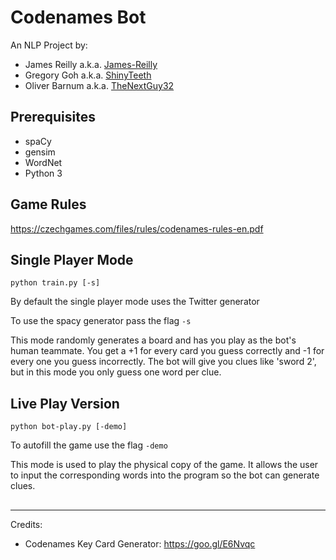 # Codenames Bot
An NLP Project by:
- James Reilly a.k.a. [James-Reilly](https://github.com/James-Reilly)
- Gregory Goh a.k.a. [ShinyTeeth](https://github.com/ShinyTeeth)
- Oliver Barnum a.k.a. [TheNextGuy32](https://github.com/TheNextGuy32)

## Prerequisites
- spaCy
- gensim
- WordNet
- Python 3

## Game Rules
https://czechgames.com/files/rules/codenames-rules-en.pdf

## Single Player Mode
`python train.py [-s]`

By default the single player mode uses the Twitter generator

To use the spacy generator pass the flag `-s`

This mode randomly generates a board and has you play as the bot's human teammate.
You get a +1 for every card you guess correctly and -1 for every one you guess incorrectly.
The bot will give you clues like 'sword 2', but in this mode you only guess one word per clue.

## Live Play Version
`python bot-play.py [-demo]`

To autofill the game use the flag `-demo`

This mode is used to play the physical copy of the game.
It allows the user to input the corresponding words into the program so the bot can generate clues.

## 

-----
Credits:
- Codenames Key Card Generator: https://goo.gl/E6Nvqc
